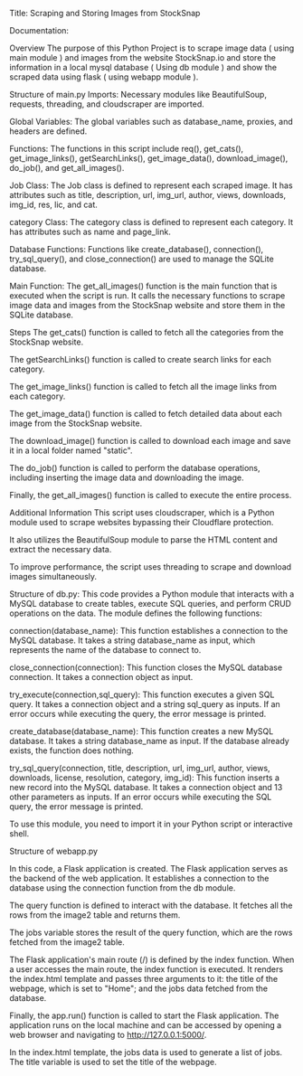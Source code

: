 Title: Scraping and Storing Images from StockSnap

Documentation:

Overview
The purpose of this Python Project is to scrape image data ( using main module ) and images from the website StockSnap.io and store the information in a local mysql database ( Using db module ) and show the scraped data using flask ( using webapp module ).

Structure of main.py
Imports: Necessary modules like BeautifulSoup, requests, threading, and cloudscraper are imported.

Global Variables: The global variables such as database_name, proxies, and headers are defined.

Functions: The functions in this script include req(), get_cats(), get_image_links(), getSearchLinks(), get_image_data(), download_image(), do_job(), and get_all_images().

Job Class: The Job class is defined to represent each scraped image. It has attributes such as title, description, url, img_url, author, views, downloads, img_id, res, lic, and cat.

category Class: The category class is defined to represent each category. It has attributes such as name and page_link.

Database Functions: Functions like create_database(), connection(), try_sql_query(), and close_connection() are used to manage the SQLite database.

Main Function: The get_all_images() function is the main function that is executed when the script is run. It calls the necessary functions to scrape image data and images from the StockSnap website and store them in the SQLite database.

Steps
The get_cats() function is called to fetch all the categories from the StockSnap website.

The getSearchLinks() function is called to create search links for each category.

The get_image_links() function is called to fetch all the image links from each category.

The get_image_data() function is called to fetch detailed data about each image from the StockSnap website.

The download_image() function is called to download each image and save it in a local folder named "static".

The do_job() function is called to perform the database operations, including inserting the image data and downloading the image.

Finally, the get_all_images() function is called to execute the entire process.

Additional Information
This script uses cloudscraper, which is a Python module used to scrape websites bypassing their Cloudflare protection.

It also utilizes the BeautifulSoup module to parse the HTML content and extract the necessary data.

To improve performance, the script uses threading to scrape and download images simultaneously.


Structure of db.py:
This code provides a Python module that interacts with a MySQL database to create tables, execute SQL queries, and perform CRUD operations on the data. The module defines the following functions:

connection(database_name): This function establishes a connection to the MySQL database. It takes a string database_name as input, which represents the name of the database to connect to.

close_connection(connection): This function closes the MySQL database connection. It takes a connection object as input.

try_execute(connection,sql_query): This function executes a given SQL query. It takes a connection object and a string sql_query as inputs. If an error occurs while executing the query, the error message is printed.

create_database(database_name): This function creates a new MySQL database. It takes a string database_name as input. If the database already exists, the function does nothing.

try_sql_query(connection, title, description, url, img_url, author, views, downloads, license, resolution, category, img_id): This function inserts a new record into the MySQL database. It takes a connection object and 13 other parameters as inputs. If an error occurs while executing the SQL query, the error message is printed.

To use this module, you need to import it in your Python script or interactive shell.


Structure of webapp.py

In this code, a Flask application is created. The Flask application serves as the backend of the web application. It establishes a connection to the database using the connection function from the db module.

The query function is defined to interact with the database. It fetches all the rows from the image2 table and returns them.

The jobs variable stores the result of the query function, which are the rows fetched from the image2 table.

The Flask application's main route (/) is defined by the index function. When a user accesses the main route, the index function is executed. It renders the index.html template and passes three arguments to it: the title of the webpage, which is set to "Home"; and the jobs data fetched from the database.

Finally, the app.run() function is called to start the Flask application. The application runs on the local machine and can be accessed by opening a web browser and navigating to http://127.0.0.1:5000/.

In the index.html template, the jobs data is used to generate a list of jobs. The title variable is used to set the title of the webpage.